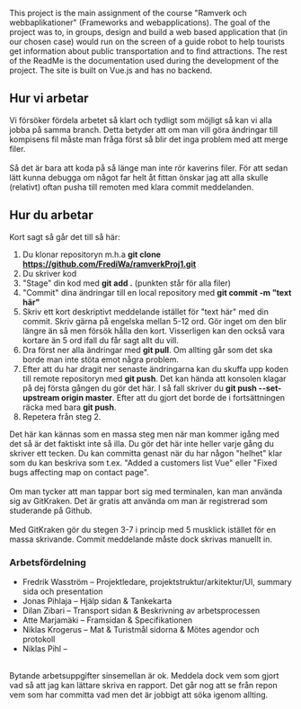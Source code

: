 This project is the main assignment of the course "Ramverk och webbaplikationer" (Frameworks and webapplications). The goal of the project was to, in groups, design and build a web based application that (in our chosen case) would run on the screen of a guide robot to help tourists get information about public transportation and to find attractions.  The rest of the ReadMe is the documentation used during the development of the project. The site is built on Vue.js and has no backend.



## Hur vi arbetar
Vi försöker fördela arbetet så klart och tydligt som möjligt så kan vi alla jobba på samma branch. Detta betyder att om man vill göra ändringar till kompisens fil måste man fråga först så blir det inga problem med att merge filer.<br>
<br>
Så det är bara att koda på så länge man inte rör kaverins filer. För att sedan lätt kunna debugga om något far helt åt fittan önskar jag att alla skulle (relativt) oftan pusha till remoten med klara commit meddelanden.

## Hur du arbetar
Kort sagt så går det till så här:<br>
1. Du klonar repositoryn m.h.a **git clone https://github.com/FrediWa/ramverkProj1.git**
2. Du skriver kod
3. "Stage" din kod med **git add .** (punkten står för alla filer)
4. "Commit" dina ändringar till en local repository med **git commit -m "text här"**
5. Skriv ett kort deskriptivt meddelande istället för "text här" med din commit. Skriv gärna på engelska mellan 5-12 ord. Gör inget om den blir längre än så men försök hålla den kort. Visserligen kan den också vara kortare än 5 ord ifall du får sagt allt du vill.
6. Dra först ner alla ändringar med **git pull**. Om allting går som det ska borde man inte stöta emot några problem.
7. Efter att du har dragit ner senaste ändringarna kan du skuffa upp koden till remote repositoryn med **git push**. Det kan hända att konsolen klagar på dej första gången du gör det här. I så fall skriver du **git push --set-upstream origin master**. Efter att du gjort det borde de i fortsättningen räcka med bara **git push**.
8. Repetera från steg 2.

Det här kan kännas som en massa steg men när man kommer igång med det så är det faktiskt inte så illa. Du gör det här inte heller varje gång du skriver ett tecken. Du kan committa genast när du har någon "helhet" klar som du kan beskriva som t.ex. "Added a customers list Vue" eller "Fixed bugs affecting map on contact page".<br>
<br>
Om man tycker att man tappar bort sig med terminalen, kan man använda sig av GitKraken. Det är gratis att använda om man är registrerad som studerande på Github.<br>
<br>
Med GitKraken gör du stegen 3-7 i princip med 5 musklick istället för en massa skrivande. Commit meddelande måste dock skrivas manuellt in.
### Arbetsfördelning
- Fredrik Wasström – Projektledare, projektstruktur/arkitektur/UI, summary sida och presentation
- Jonas Pihlaja – Hjälp sidan & Tankekarta
- Dilan Zibari – Transport sidan & Beskrivning av arbetsprocessen
- Atte Marjamäki – Framsidan & Specifikationen
- Niklas Krogerus – Mat & Turistmål sidorna & Mötes agendor och protokoll
- Niklas Pihl – 
<br>
Bytande arbetsuppgifter sinsemellan är ok. Meddela dock vem som gjort vad så att jag kan lättare skriva en rapport. Det går nog att se från repon vem som har committa vad men det är jobbigt att söka igenom allting.
